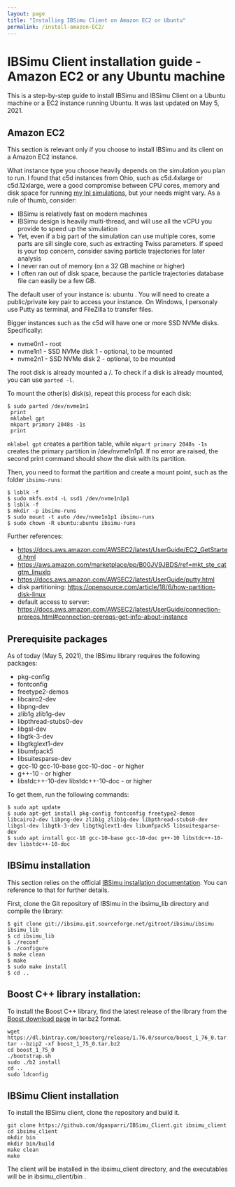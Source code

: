```yaml
---
layout: page
title: "Installing IBSimu Client on Amazon EC2 or Ubuntu"
permalink: /install-amazon-EC2/
---
```

# IBSimu Client installation guide - Amazon EC2 or any Ubuntu machine

This is a step-by-step guide to install IBSimu and IBSimu Client on a Ubuntu machine or a EC2 instance running Ubuntu. It was last updated on May 5, 2021.

## Amazon EC2

This section is relevant only if you choose to install IBSimu and its client on a Amazon EC2 instance.

What instance type you choose heavily depends on the simulation you plan to run. I found that c5d instances from Ohio, such as c5d.4xlarge or c5d.12xlarge, were a good compromise between CPU cores, memory and disk space for running [my lnl simulations](https://github.com/dgasparri/infn-lnl-ibsimu), but your needs might vary. As a rule of thumb, consider:
* IBSimu is relatively fast on modern machines
* IBSimu design is heavily multi-thread, and will use all the vCPU you provide to speed up the simulation
* Yet, even if a big part of the simulation can use multiple cores, some parts are sill single core, such as extracting Twiss parameters. If speed is your top concern, consider saving particle trajectories for later analysis
* I never ran out of memory (on a 32 GB machine or higher)
* I often ran out of disk space, because the particle trajectories database file can easily be a few GB.


The default user of your instance is: ubuntu . You will need to create a public/private key pair to access your instance. On Windows, I personaly use Putty as terminal, and FileZilla to transfer files.

Bigger instances such as the c5d will have one or more SSD NVMe disks. Specifically:

* nvme0n1 - root
* nvme1n1 - SSD NVMe disk 1 - optional, to be mounted
* nvme2n1 - SSD NVMe disk 2 - optional, to be mounted

The root disk is already mounted a /. To check if a disk is already mounted, you can use `parted -l`.

To mount the other(s) disk(s), repeat this process for each disk:

```
$ sudo parted /dev/nvme1n1
 print
 mklabel gpt 
 mkpart primary 2048s -1s 
 print 
```

 `mklabel gpt` creates a partition table, while `mkpart primary 2048s -1s` creates the primary partition in /dev/nvme1n1p1. If no error are raised, the second print command should show the disk with its partition.

Then, you need to format the partition and create a mount point, such as the folder `ibsimu-runs`:

```
$ lsblk -f
$ sudo mkfs.ext4 -L ssd1 /dev/nvme1n1p1
$ lsblk -f
$ mkdir -p ibsimu-runs
$ sudo mount -t auto /dev/nvme1n1p1 ibsimu-runs
$ sudo chown -R ubuntu:ubuntu ibsimu-runs
```

Further references:

* https://docs.aws.amazon.com/AWSEC2/latest/UserGuide/EC2_GetStarted.html
* https://aws.amazon.com/marketplace/pp/B00JV9JBDS/ref=mkt_ste_catgtm_linuxlp
* https://docs.aws.amazon.com/AWSEC2/latest/UserGuide/putty.html
* disk partitioning: https://opensource.com/article/18/6/how-partition-disk-linux
* default access to server: https://docs.aws.amazon.com/AWSEC2/latest/UserGuide/connection-prereqs.html#connection-prereqs-get-info-about-instance


## Prerequisite packages

As of today (May 5, 2021), the IBSimu library requires the following packages: 

* pkg-config
* fontconfig 
* freetype2-demos
* libcairo2-dev
* libpng-dev
* zlib1g zlib1g-dev
* libpthread-stubs0-dev
* libgsl-dev
* libgtk-3-dev
* libgtkglext1-dev
* libumfpack5
* libsuitesparse-dev
* gcc-10 gcc-10-base gcc-10-doc - or higher
* g++-10 - or higher
* libstdc++-10-dev libstdc++-10-doc  - or higher


To get them, run the following commands:

```
$ sudo apt update
$ sudo apt-get install pkg-config fontconfig freetype2-demos libcairo2-dev libpng-dev zlib1g zlib1g-dev libpthread-stubs0-dev libgsl-dev libgtk-3-dev libgtkglext1-dev libumfpack5 libsuitesparse-dev
$ sudo apt install gcc-10 gcc-10-base gcc-10-doc g++-10 libstdc++-10-dev libstdc++-10-doc 
```

## IBSimu installation

This section relies on the official [IBSimu installation documentation](http://ibsimu.sourceforge.net/installation.html). You can reference to that for further details.

First, clone the Git repository of IBSimu in the ibsimu_lib directory and compile the library:

```
$ git clone git://ibsimu.git.sourceforge.net/gitroot/ibsimu/ibsimu ibsimu_lib
$ cd ibsimu_lib
$ ./reconf
$ ./configure
$ make clean
$ make
$ sudo make install
$ cd ..

```

## Boost C++ library installation:

To install the Boost C++ library, find the latest release of the library from the [Boost download page](https://www.boost.org/users/download/) in tar.bz2 format. 

```
wget https://dl.bintray.com/boostorg/release/1.76.0/source/boost_1_76_0.tar.bz2
tar --bzip2 -xf boost_1_75_0.tar.bz2
cd boost_1_75_0
./bootstrap.sh 
sudo ./b2 install
cd ..
sudo ldconfig
```

## IBSimu Client installation

To install the IBSimu client, clone the repository and build it.

```
git clone https://github.com/dgasparri/IBSimu_Client.git ibsimu_client
cd ibsimu_client
mkdir bin
mkdir bin/build
make clean
make
```

The client will be installed in the ibsimu_client directory, and the executables will be in ibsimu_client/bin .


